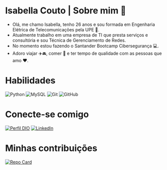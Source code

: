 # Isabella Couto | Sobre mim 🌸

- Olá, me chamo Isabella, tenho 26 anos e sou formada em Engenharia Elétrica de Telecomunicações pela UPE 📡. 
- Atualmente trabalho em uma empresa de TI que presta serviços e consultória e sou Técnica de Gerenciamento de Redes. 
- No momento estou fazendo o Santander Bootcamp Cibersegurança 💻.
- Adoro viajar ✈️🚘, comer 🍔 e ter tempo de qualidade com as pessoas que amo ❤️.

# Habilidades

![Python](https://img.shields.io/badge/python-3670A0?style=for-the-badge&logo=python&logoColor=ffdd54) 
![MySQL](https://img.shields.io/badge/MySQL-00000F?style=for-the-badge&logo=mysql&logoColor=white)
![Git](https://img.shields.io/badge/GIT-E44C30?style=for-the-badge&logo=git&logoColor=white)
![GitHub](https://img.shields.io/badge/GitHub-100000?style=for-the-badge&logo=github&logoColor=white)

# Conecte-se comigo

[![Perfil DIO](https://img.shields.io/badge/-Meu%20Perfil%20na%20DIO-30A3DC?style=for-the-badge)](https://web.dio.me/users/isabellascouto05)
[![LinkedIn](https://img.shields.io/badge/-LinkedIn-000?style=for-the-badge&logo=linkedin&logoColor=30A3DC)](https://www.linkedin.com/in/isabella-couto-877313140/)

# Minhas contribuições

[![Repo Card](https://github-readme-stats.vercel.app/api/pin/?username=isaabellasc&repo=dio-lab-open-source&bg_color=000&border_color=30A3DC&show_icons=true&icon_color=30A3DC&title_color=E94D5F&text_color=FFF)](https://github.com/isaabellasc/dio-lab-open-source)
